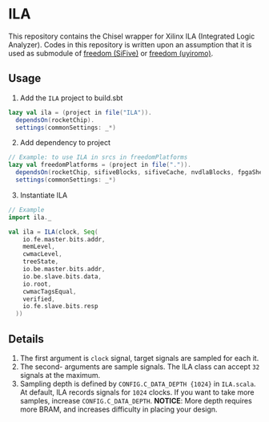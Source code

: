 # ILA
This repository contains the Chisel wrapper for Xilinx ILA (Integrated Logic Analyzer).
Codes in this repository is written upon an assumption that it is used as submodule of [freedom (SiFive)](https://github.com/sifive/freedom) or [freedom (uyiromo)](https://github.com/uyiromo/freedom).

## Usage
1. Add the `ILA` project to build.sbt
```scala
lazy val ila = (project in file("ILA")).
  dependsOn(rocketChip).
  settings(commonSettings: _*)
```

2. Add dependency to project
```scala
// Example: to use ILA in srcs in freedomPlatforms
lazy val freedomPlatforms = (project in file(".")).
  dependsOn(rocketChip, sifiveBlocks, sifiveCache, nvdlaBlocks, fpgaShells, ila).
  settings(commonSettings: _*)
```

3. Instantiate ILA
```scala
// Example
import ila._

val ila = ILA(clock, Seq(
    io.fe.master.bits.addr,
    memLevel,
    cwmacLevel,
    treeState,
    io.be.master.bits.addr,
    io.be.slave.bits.data,
    io.root,
    cwmacTagsEqual,
    verified,
    io.fe.slave.bits.resp
  ))
```

## Details
1. The first argument is `clock` signal, target signals are sampled for each it.
2. The second- arguments are sample signals. The ILA class can accept `32` signals at the maximum.
3. Sampling depth is defined by `CONFIG.C_DATA_DEPTH {1024}` in `ILA.scala`.
  At default, ILA records signals for `1024` clocks.
  If you want to take more samples, increase `CONFIG.C_DATA_DEPTH`.
  **NOTICE**: More depth requires more BRAM, and increases difficulty in placing your design.


















